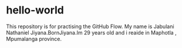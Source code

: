 # hello-world
This repository is for practising the GitHub Flow.
My name is Jabulani Nathaniel Jiyana.BornJiyana.Im 29 years old and i reaide in Maphotla , Mpumalanga province.
